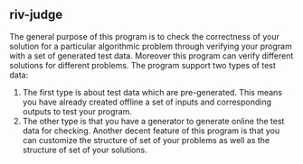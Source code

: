 ## riv-judge
The general purpose of this program is to check the correctness of your solution for a particular algorithmic problem through verifying your program with a set of generated test data. Moreover this program can verify different solutions for different problems.
The program support two types of test data:
1. The first type is about test data which are pre-generated. This means you have already created offline a set of inputs and corresponding outputs to test your program.
2. The other type is that you have a generator to generate online the test data for checking.
Another decent feature of this program is that you can customize the structure of set of your problems as well as the structure of set of your solutions.
